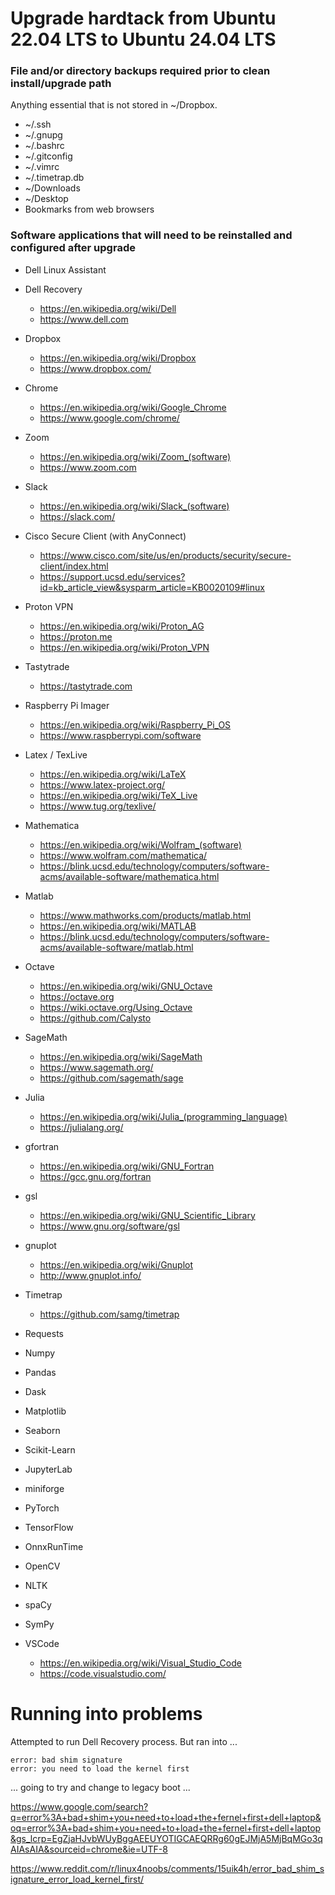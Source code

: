 # Upgrade hardtack from Ubuntu 22.04 LTS to Ubuntu 24.04 LTS

### File and/or directory backups required prior to clean install/upgrade path

Anything essential that is not stored in ~/Dropbox. 
- ~/.ssh
- ~/.gnupg
- ~/.bashrc
- ~/.gitconfig
- ~/.vimrc
- ~/.timetrap.db
- ~/Downloads
- ~/Desktop
- Bookmarks from web browsers

### Software applications that will need to be reinstalled and configured after upgrade
- Dell Linux Assistant
- Dell Recovery
  - https://en.wikipedia.org/wiki/Dell
  - https://www.dell.com
- Dropbox
  - https://en.wikipedia.org/wiki/Dropbox
  - https://www.dropbox.com/
- Chrome
  - https://en.wikipedia.org/wiki/Google_Chrome
  - https://www.google.com/chrome/
- Zoom
  - https://en.wikipedia.org/wiki/Zoom_(software)
  - https://www.zoom.com
- Slack
  - https://en.wikipedia.org/wiki/Slack_(software)
  - https://slack.com/
- Cisco Secure Client (with AnyConnect)
  - https://www.cisco.com/site/us/en/products/security/secure-client/index.html
  - https://support.ucsd.edu/services?id=kb_article_view&sysparm_article=KB0020109#linux
- Proton VPN
  - https://en.wikipedia.org/wiki/Proton_AG
  - https://proton.me
  - https://en.wikipedia.org/wiki/Proton_VPN
- Tastytrade
  - https://tastytrade.com
- Raspberry Pi Imager
  - https://en.wikipedia.org/wiki/Raspberry_Pi_OS
  - https://www.raspberrypi.com/software
 - Latex / TexLive
   - https://en.wikipedia.org/wiki/LaTeX
   - https://www.latex-project.org/
   - https://en.wikipedia.org/wiki/TeX_Live
   - https://www.tug.org/texlive/
- Mathematica
  - https://en.wikipedia.org/wiki/Wolfram_(software)
  - https://www.wolfram.com/mathematica/
  - https://blink.ucsd.edu/technology/computers/software-acms/available-software/mathematica.html
- Matlab
  - https://www.mathworks.com/products/matlab.html
  - https://en.wikipedia.org/wiki/MATLAB
  - https://blink.ucsd.edu/technology/computers/software-acms/available-software/matlab.html
- Octave
  - https://en.wikipedia.org/wiki/GNU_Octave
  - https://octave.org
  - https://wiki.octave.org/Using_Octave
  - https://github.com/Calysto
- SageMath
  - https://en.wikipedia.org/wiki/SageMath
  - https://www.sagemath.org/
  - https://github.com/sagemath/sage
- Julia
  - https://en.wikipedia.org/wiki/Julia_(programming_language)
  - https://julialang.org/
  
- gfortran
  - https://en.wikipedia.org/wiki/GNU_Fortran
  - https://gcc.gnu.org/fortran
- gsl
  - https://en.wikipedia.org/wiki/GNU_Scientific_Library
  - https://www.gnu.org/software/gsl
- gnuplot
  - https://en.wikipedia.org/wiki/Gnuplot
  - http://www.gnuplot.info/

- Timetrap
  - https://github.com/samg/timetrap

- Requests
- Numpy
- Pandas
- Dask
- Matplotlib
- Seaborn
- Scikit-Learn
- JupyterLab
- miniforge
- PyTorch
- TensorFlow
- OnnxRunTime
- OpenCV
- NLTK
- spaCy
- SymPy

- VSCode
  - https://en.wikipedia.org/wiki/Visual_Studio_Code
  - https://code.visualstudio.com/
 
# Running into problems

Attempted to run Dell Recovery process. But ran into ...

```
error: bad shim signature
error: you need to load the kernel first
```

... going to try and change to legacy boot ...

https://www.google.com/search?q=error%3A+bad+shim+you+need+to+load+the+fernel+first+dell+laptop&oq=error%3A+bad+shim+you+need+to+load+the+fernel+first+dell+laptop&gs_lcrp=EgZjaHJvbWUyBggAEEUYOTIGCAEQRRg60gEJMjA5MjBqMGo3qAIAsAIA&sourceid=chrome&ie=UTF-8

https://www.reddit.com/r/linux4noobs/comments/15uik4h/error_bad_shim_signature_error_load_kernel_first/
